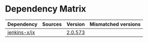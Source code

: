 # Dependency Matrix

Dependency | Sources | Version | Mismatched versions
---------- | ------- | ------- | -------------------
[jenkins-x/jx](https://github.com/jenkins-x/jx) |  | [2.0.573](https://github.com/jenkins-x/jx/releases/tag/v2.0.573) | 

